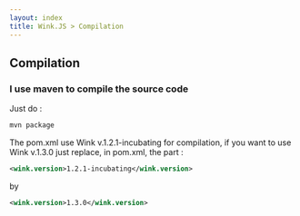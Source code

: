 ```yaml
---
layout: index
title: Wink.JS > Compilation
---
```


## Compilation

### I use maven to compile the source code

Just do : 

```bash
mvn package
```

The pom.xml use Wink v.1.2.1-incubating for compilation, if you want to use Wink v.1.3.0 just replace, in pom.xml, the part :

```xml
<wink.version>1.2.1-incubating</wink.version>
```
by

```xml
<wink.version>1.3.0</wink.version>
```


